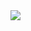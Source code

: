 <!-- 
.. title: پیاده‌روی در دلفت-صبح ده آوریل دوهزار و پانزده
.. slug: 2015-04-10-lopen-in-delft-morgen
.. date: 2015-04-10 10:14:54 UTC+02:00
.. tags: 
.. category: پیاده‌روی در دلفت
.. link: 
.. description: 
.. type: text
-->

<img src="http://googledrive.com/host/0B8OOfC6oWXEPVzdhdjRpYldSYnM" />

